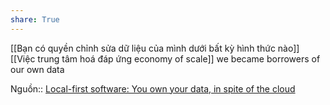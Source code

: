 ```yaml
---
share: True
---
```

[[Bạn có quyền chỉnh sửa dữ liệu của mình dưới bất kỳ hình thức nào]] 
[[Việc trung tâm hoá đáp ứng economy of scale]] 
we became borrowers of our own data

Nguồn:: [Local-first software: You own your data, in spite of the cloud](https://www.inkandswitch.com/local-first/)
